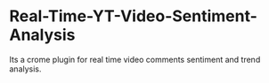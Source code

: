 Real-Time-YT-Video-Sentiment-Analysis
==============================

Its a crome plugin for real time video comments sentiment and trend analysis.



